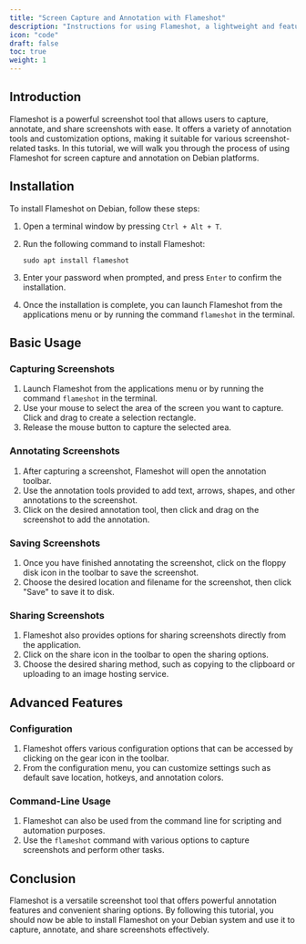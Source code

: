 ```yaml
---
title: "Screen Capture and Annotation with Flameshot"
description: "Instructions for using Flameshot, a lightweight and feature-rich screenshot tool, for capturing, annotating, and sharing screenshots on Debian platforms."
icon: "code"
draft: false
toc: true
weight: 1
---
```


## Introduction

Flameshot is a powerful screenshot tool that allows users to capture, annotate, and share screenshots with ease. It offers a variety of annotation tools and customization options, making it suitable for various screenshot-related tasks. In this tutorial, we will walk you through the process of using Flameshot for screen capture and annotation on Debian platforms.

## Installation

To install Flameshot on Debian, follow these steps:

1. Open a terminal window by pressing `Ctrl + Alt + T`.
2. Run the following command to install Flameshot:

   ```
   sudo apt install flameshot
   ```

3. Enter your password when prompted, and press `Enter` to confirm the installation.
4. Once the installation is complete, you can launch Flameshot from the applications menu or by running the command `flameshot` in the terminal.

## Basic Usage

### Capturing Screenshots

1. Launch Flameshot from the applications menu or by running the command `flameshot` in the terminal.
2. Use your mouse to select the area of the screen you want to capture. Click and drag to create a selection rectangle.
3. Release the mouse button to capture the selected area.

### Annotating Screenshots

1. After capturing a screenshot, Flameshot will open the annotation toolbar.
2. Use the annotation tools provided to add text, arrows, shapes, and other annotations to the screenshot.
3. Click on the desired annotation tool, then click and drag on the screenshot to add the annotation.

### Saving Screenshots

1. Once you have finished annotating the screenshot, click on the floppy disk icon in the toolbar to save the screenshot.
2. Choose the desired location and filename for the screenshot, then click "Save" to save it to disk.

### Sharing Screenshots

1. Flameshot also provides options for sharing screenshots directly from the application.
2. Click on the share icon in the toolbar to open the sharing options.
3. Choose the desired sharing method, such as copying to the clipboard or uploading to an image hosting service.

## Advanced Features

### Configuration

1. Flameshot offers various configuration options that can be accessed by clicking on the gear icon in the toolbar.
2. From the configuration menu, you can customize settings such as default save location, hotkeys, and annotation colors.

### Command-Line Usage

1. Flameshot can also be used from the command line for scripting and automation purposes.
2. Use the `flameshot` command with various options to capture screenshots and perform other tasks.

## Conclusion

Flameshot is a versatile screenshot tool that offers powerful annotation features and convenient sharing options. By following this tutorial, you should now be able to install Flameshot on your Debian system and use it to capture, annotate, and share screenshots effectively.
